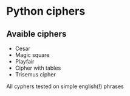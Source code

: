 # Python ciphers
## Avaible ciphers
* Cesar
* Magic square
* Playfair
* Cipher with tables
* Trisemus cipher

All cyphers tested on simple english(!) phrases
